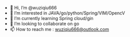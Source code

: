- 👋 Hi, I’m @wuziqiu666
- 👀 I’m interested in JAVA/go/python/Spring/VIM/OpencV
- 🌱 I’m currently learning Spring cloud/gin
- 💞️ I’m looking to collaborate on go
- 📫 How to reach me : wuziqiu666@outlook.com

<!---
wuziqiu666/wuziqiu666 is a ✨ special ✨ repository because its `README.md` (this file) appears on your GitHub profile.
You can click the Preview link to take a look at your changes.
--->
